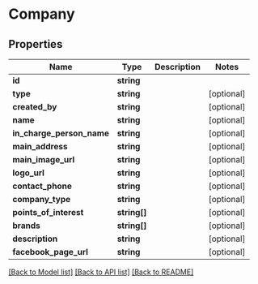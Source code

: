 # Company

## Properties
Name | Type | Description | Notes
------------ | ------------- | ------------- | -------------
**id** | **string** |  | 
**type** | **string** |  | [optional] 
**created_by** | **string** |  | [optional] 
**name** | **string** |  | [optional] 
**in_charge_person_name** | **string** |  | [optional] 
**main_address** | **string** |  | [optional] 
**main_image_url** | **string** |  | [optional] 
**logo_url** | **string** |  | [optional] 
**contact_phone** | **string** |  | [optional] 
**company_type** | **string** |  | [optional] 
**points_of_interest** | **string[]** |  | [optional] 
**brands** | **string[]** |  | [optional] 
**description** | **string** |  | [optional] 
**facebook_page_url** | **string** |  | [optional] 

[[Back to Model list]](../README.md#documentation-for-models) [[Back to API list]](../README.md#documentation-for-api-endpoints) [[Back to README]](../README.md)


